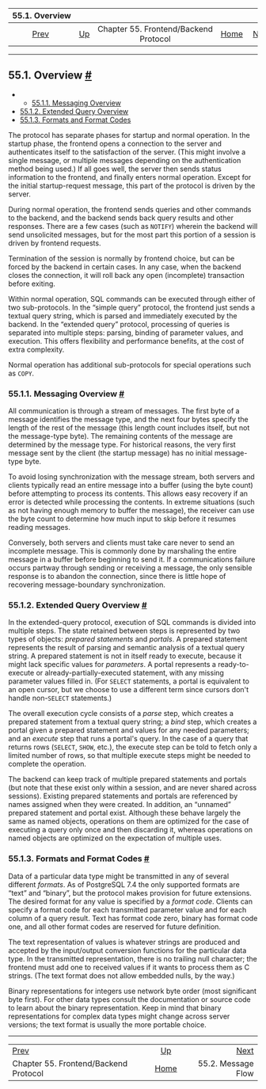 

|                         55.1. Overview                         |                                                             |                                       |                                                       |                                                  |
| :------------------------------------------------------------: | :---------------------------------------------------------- | :-----------------------------------: | ----------------------------------------------------: | -----------------------------------------------: |
| [Prev](protocol.html "Chapter 55. Frontend/Backend Protocol")  | [Up](protocol.html "Chapter 55. Frontend/Backend Protocol") | Chapter 55. Frontend/Backend Protocol | [Home](index.html "PostgreSQL 17devel Documentation") |  [Next](protocol-flow.html "55.2. Message Flow") |

***

## 55.1. Overview [#](#PROTOCOL-OVERVIEW)

  * *   [55.1.1. Messaging Overview](protocol-overview.html#PROTOCOL-MESSAGE-CONCEPTS)
  * [55.1.2. Extended Query Overview](protocol-overview.html#PROTOCOL-QUERY-CONCEPTS)
  * [55.1.3. Formats and Format Codes](protocol-overview.html#PROTOCOL-FORMAT-CODES)

The protocol has separate phases for startup and normal operation. In the startup phase, the frontend opens a connection to the server and authenticates itself to the satisfaction of the server. (This might involve a single message, or multiple messages depending on the authentication method being used.) If all goes well, the server then sends status information to the frontend, and finally enters normal operation. Except for the initial startup-request message, this part of the protocol is driven by the server.

During normal operation, the frontend sends queries and other commands to the backend, and the backend sends back query results and other responses. There are a few cases (such as `NOTIFY`) wherein the backend will send unsolicited messages, but for the most part this portion of a session is driven by frontend requests.

Termination of the session is normally by frontend choice, but can be forced by the backend in certain cases. In any case, when the backend closes the connection, it will roll back any open (incomplete) transaction before exiting.

Within normal operation, SQL commands can be executed through either of two sub-protocols. In the “simple query” protocol, the frontend just sends a textual query string, which is parsed and immediately executed by the backend. In the “extended query” protocol, processing of queries is separated into multiple steps: parsing, binding of parameter values, and execution. This offers flexibility and performance benefits, at the cost of extra complexity.

Normal operation has additional sub-protocols for special operations such as `COPY`.

### 55.1.1. Messaging Overview [#](#PROTOCOL-MESSAGE-CONCEPTS)

All communication is through a stream of messages. The first byte of a message identifies the message type, and the next four bytes specify the length of the rest of the message (this length count includes itself, but not the message-type byte). The remaining contents of the message are determined by the message type. For historical reasons, the very first message sent by the client (the startup message) has no initial message-type byte.

To avoid losing synchronization with the message stream, both servers and clients typically read an entire message into a buffer (using the byte count) before attempting to process its contents. This allows easy recovery if an error is detected while processing the contents. In extreme situations (such as not having enough memory to buffer the message), the receiver can use the byte count to determine how much input to skip before it resumes reading messages.

Conversely, both servers and clients must take care never to send an incomplete message. This is commonly done by marshaling the entire message in a buffer before beginning to send it. If a communications failure occurs partway through sending or receiving a message, the only sensible response is to abandon the connection, since there is little hope of recovering message-boundary synchronization.

### 55.1.2. Extended Query Overview [#](#PROTOCOL-QUERY-CONCEPTS)

In the extended-query protocol, execution of SQL commands is divided into multiple steps. The state retained between steps is represented by two types of objects: *prepared statements* and *portals*. A prepared statement represents the result of parsing and semantic analysis of a textual query string. A prepared statement is not in itself ready to execute, because it might lack specific values for *parameters*. A portal represents a ready-to-execute or already-partially-executed statement, with any missing parameter values filled in. (For `SELECT` statements, a portal is equivalent to an open cursor, but we choose to use a different term since cursors don't handle non-`SELECT` statements.)

The overall execution cycle consists of a *parse* step, which creates a prepared statement from a textual query string; a *bind* step, which creates a portal given a prepared statement and values for any needed parameters; and an *execute* step that runs a portal's query. In the case of a query that returns rows (`SELECT`, `SHOW`, etc.), the execute step can be told to fetch only a limited number of rows, so that multiple execute steps might be needed to complete the operation.

The backend can keep track of multiple prepared statements and portals (but note that these exist only within a session, and are never shared across sessions). Existing prepared statements and portals are referenced by names assigned when they were created. In addition, an “unnamed” prepared statement and portal exist. Although these behave largely the same as named objects, operations on them are optimized for the case of executing a query only once and then discarding it, whereas operations on named objects are optimized on the expectation of multiple uses.

### 55.1.3. Formats and Format Codes [#](#PROTOCOL-FORMAT-CODES)

Data of a particular data type might be transmitted in any of several different *formats*. As of PostgreSQL 7.4 the only supported formats are “text” and “binary”, but the protocol makes provision for future extensions. The desired format for any value is specified by a *format code*. Clients can specify a format code for each transmitted parameter value and for each column of a query result. Text has format code zero, binary has format code one, and all other format codes are reserved for future definition.

The text representation of values is whatever strings are produced and accepted by the input/output conversion functions for the particular data type. In the transmitted representation, there is no trailing null character; the frontend must add one to received values if it wants to process them as C strings. (The text format does not allow embedded nulls, by the way.)

Binary representations for integers use network byte order (most significant byte first). For other data types consult the documentation or source code to learn about the binary representation. Keep in mind that binary representations for complex data types might change across server versions; the text format is usually the more portable choice.

***

|                                                                |                                                             |                                                  |
| :------------------------------------------------------------- | :---------------------------------------------------------: | -----------------------------------------------: |
| [Prev](protocol.html "Chapter 55. Frontend/Backend Protocol")  | [Up](protocol.html "Chapter 55. Frontend/Backend Protocol") |  [Next](protocol-flow.html "55.2. Message Flow") |
| Chapter 55. Frontend/Backend Protocol                          |    [Home](index.html "PostgreSQL 17devel Documentation")    |                               55.2. Message Flow |
